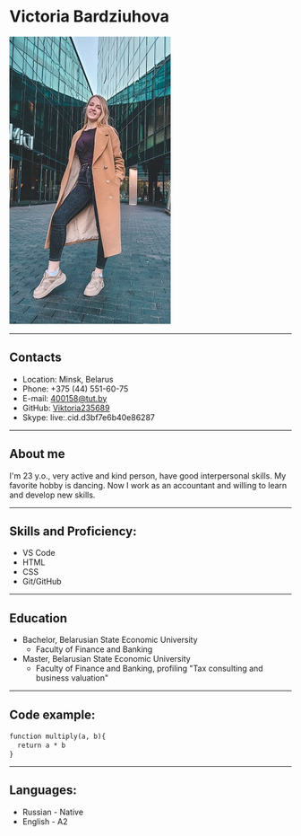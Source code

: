 # Victoria Bardziuhova

![Photo](/assets/img/photo.jpg)

---

## **Contacts**

- Location: Minsk, Belarus
- Phone: +375 (44) 551-60-75
- E-mail: 400158@tut.by
- GitHub: [Viktoria235689](https://github.com/Viktoria235689)
- Skype: live:.cid.d3bf7e6b40e86287

---

## About me

I'm 23 y.o., very active and kind person, have good interpersonal skills. My favorite hobby is dancing. Now I work as an accountant and willing to learn and develop new skills.

---

## Skills and Proficiency:

- VS Code
- HTML
- CSS
- Git/GitHub

---

## Education

- Bachelor, Belarusian State Economic University
  - Faculty of Finance and Banking
- Master, Belarusian State Economic University
  - Faculty of Finance and Banking, profiling "Tax consulting and business valuation"

---

## Code example:

```
function multiply(a, b){
  return a * b
}
```

---

## Languages:

- Russian - Native
- English - A2
